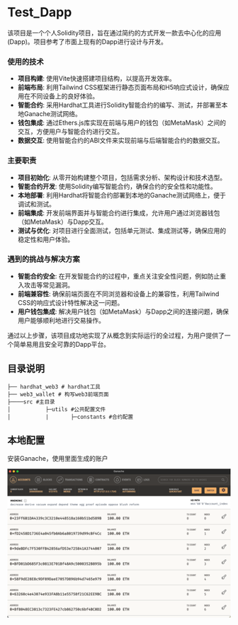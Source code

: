 # Test_Dapp

该项目是一个个人Solidity项目，旨在通过简约的方式开发一款去中心化的应用 (Dapp)。项目参考了市面上现有的Dapp进行设计与开发。

### 使用的技术

- **项目构建**: 使用Vite快速搭建项目结构，以提高开发效率。
- **前端布局**: 利用Tailwind CSS框架进行静态页面布局和H5响应式设计，确保应用在不同设备上的良好体验。
- **智能合约**: 采用Hardhat工具进行Solidity智能合约的编写、测试，并部署至本地Ganache测试网络。
- **钱包集成**: 通过Ethers.js库实现在前端与用户的钱包（如MetaMask）之间的交互，方便用户与智能合约进行交互。
- **数据交互**: 使用智能合约的ABI文件来实现前端与后端智能合约的数据交互。

### 主要职责

- **项目初始化**: 从零开始构建整个项目，包括需求分析、架构设计和技术选型。
- **智能合约开发**: 使用Solidity编写智能合约，确保合约的安全性和功能性。
- **本地部署**: 利用Hardhat将智能合约部署到本地的Ganache测试网络上，便于调试和测试。
- **前端集成**: 开发前端界面并与智能合约进行集成，允许用户通过浏览器钱包（如MetaMask）与Dapp交互。
- **测试与优化**: 对项目进行全面测试，包括单元测试、集成测试等，确保应用的稳定性和用户体验。

### 遇到的挑战与解决方案

- **智能合约安全**: 在开发智能合约的过程中，重点关注安全性问题，例如防止重入攻击等常见漏洞。
- **前端兼容性**: 确保前端页面在不同浏览器和设备上的兼容性，利用Tailwind CSS的响应式设计特性解决这一问题。
- **用户钱包集成**: 解决用户钱包（如MetaMask）与Dapp之间的连接问题，确保用户能够顺利地进行交易操作。

通过以上步骤，该项目成功地实现了从概念到实际运行的全过程，为用户提供了一个简单易用且安全可靠的Dapp平台。



## 目录说明

```
├── hardhat_web3 # hardhat工具
├── web3_wallet # 构写web3前端页面
├────src #主目录
│			├─utils #公共配置文件
│			|		├─constants #合约配置

```



## 本地配置

安装Ganache，使用里面生成的账户

<img src="./image.png" />
